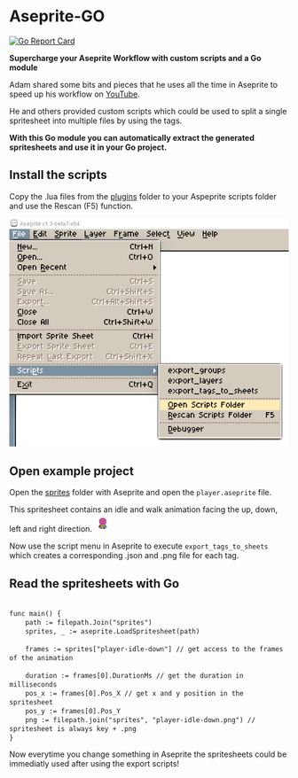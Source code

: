 # Aseprite-GO

[![Go Report Card](https://goreportcard.com/badge/github.com/andygeiss/aseprite-go)](https://goreportcard.com/report/github.com/andygeiss/aseprite-go)

**Supercharge your Aseprite Workflow with custom scripts and a Go module**

Adam shared some bits and pieces that he uses all the time in Aseprite to speed up his workflow on [YouTube](https://www.youtube.com/watch?v=hiMBVCFMj6E).

He and others provided custom scripts which could be used to split a single spritesheet into multiple files by using the tags.

**With this Go module you can automatically extract the generated spritesheets and use it in your Go project.** 

## Install the scripts

Copy the .lua files from the [plugins](https://github.com/andygeiss/aseprite-go/tree/main/plugins) folder to your Aspeprite scripts folder and use the Rescan (F5) function. 

![Scripts](plugins.png)

## Open example project

Open the [sprites](https://github.com/andygeiss/aseprite-go/tree/main/sprites) folder with Aseprite and open the `player.aseprite` file. 

This spritesheet contains an idle and walk animation facing the up, down, left and right direction.
![player](player.gif)

Now use the script menu in Aseprite to execute `export_tags_to_sheets` which creates a corresponding .json and .png file for each tag.

## Read the spritesheets with Go

```golang

func main() {
    path := filepath.Join("sprites")
    sprites, _ := aseprite.LoadSpritesheet(path)

    frames := sprites["player-idle-down"] // get access to the frames of the animation
    
    duration := frames[0].DurationMs // get the duration in milliseconds
    pos_x := frames[0].Pos_X // get x and y position in the spritesheet
    pos_y := frames[0].Pos_Y
    png := filepath.join("sprites", "player-idle-down.png") // spritesheet is always key + .png
}

```

Now everytime you change something in Aseprite the spritesheets could be immediatly used after using the export scripts!
